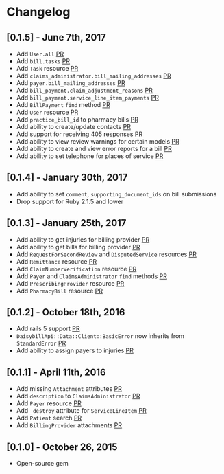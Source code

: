 # Changelog

## [0.1.5] - June 7th, 2017
- Add `User.all`                                          [PR](https://github.com/daisybill/daisybill_api/pull/106)
- Add `bill.tasks`                                        [PR](https://github.com/daisybill/daisybill_api/pull/103)
- Add `Task` resource                                     [PR](https://github.com/daisybill/daisybill_api/pull/103)
- Add `claims_administrator.bill_mailing_addresses`       [PR](https://github.com/daisybill/daisybill_api/pull/99)
- Add `payer.bill_mailing_addresses`                      [PR](https://github.com/daisybill/daisybill_api/pull/99)
- Add `bill_payment.claim_adjustment_reasons`             [PR](https://github.com/daisybill/daisybill_api/pull/100)
- Add `bill_payment.service_line_item_payments`           [PR](https://github.com/daisybill/daisybill_api/pull/100)
- Add `BillPayment` `find` method                         [PR](https://github.com/daisybill/daisybill_api/pull/104)
- Add `User` resource                                     [PR](https://github.com/daisybill/daisybill_api/pull/105)
- Add `practice_bill_id` to pharmacy bills                [PR](https://github.com/daisybill/daisybill_api/pull/96)
- Add ability to create/update contacts                   [PR](https://github.com/daisybill/daisybill_api/pull/95)
- Add support for receiving 405 responses                 [PR](https://github.com/daisybill/daisybill_api/pull/93)
- Add ability to view review warnings for certain models  [PR](https://github.com/daisybill/daisybill_api/pull/92)
- Add ability to create and view error reports for a bill [PR](https://github.com/daisybill/daisybill_api/pull/84)
- Add ability to set telephone for places of service      [PR](https://github.com/daisybill/daisybill_api/pull/87)

## [0.1.4] - January 30th, 2017
- Add ability to set `comment`, `supporting_document_ids` on bill submissions
- Drop support for Ruby 2.1.5 and lower

## [0.1.3] - January 25th, 2017
- Add ability to get injuries for billing provider              [PR](https://github.com/daisybill/daisybill_api/pull/74)
- Add ability to get bills for billing provider                 [PR](https://github.com/daisybill/daisybill_api/pull/73)
- Add `RequestForSecondReview` and `DisputedService` resources  [PR](https://github.com/daisybill/daisybill_api/pull/72)
- Add `Remittance` resource                                     [PR](https://github.com/daisybill/daisybill_api/pull/70)
- Add `ClaimNumberVerification` resource                        [PR](https://github.com/daisybill/daisybill_api/pull/69)
- Add `Payer` and `ClaimsAdministrator` `find` methods          [PR](https://github.com/daisybill/daisybill_api/pull/67)
- Add `PrescribingProvider` resource                            [PR](https://github.com/daisybill/daisybill_api/pull/67)
- Add `PharmacyBill` resource                                   [PR](https://github.com/daisybill/daisybill_api/pull/65)

## [0.1.2] - October 18th, 2016
- Add rails 5 support                                                         [PR](https://github.com/daisybill/daisybill_api/pull/64)
- `DaisybillApi::Data::Client::BasicError` now inherits from `StandardError`  [PR](https://github.com/daisybill/daisybill_api/pull/62)
- Add ability to assign payers to injuries                                    [PR](https://github.com/daisybill/daisybill_api/pull/55)

## [0.1.1] - April 11th, 2016
- Add missing `Attachment` attributes             [PR](https://github.com/daisybill/daisybill_api/pull/46)
- Add `description` to `ClaimsAdministrator`      [PR](https://github.com/daisybill/daisybill_api/pull/53)
- Add `Payer` resource                            [PR](https://github.com/daisybill/daisybill_api/pull/52)
- Add `_destroy` attribute for `ServiceLineItem`  [PR](https://github.com/daisybill/daisybill_api/pull/50)
- Add `Patient` search                            [PR](https://github.com/daisybill/daisybill_api/pull/48)
- Add `BillingProvider` attachments               [PR](https://github.com/daisybill/daisybill_api/pull/47)

## [0.1.0] - October 26, 2015
- Open-source gem
